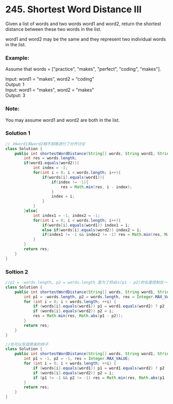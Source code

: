 # 245. Shortest Word Distance III
Given a list of words and two words word1 and word2, return the shortest distance between these two words in the list.

word1 and word2 may be the same and they represent two individual words in the list.

### Example:
Assume that words = ["practice", "makes", "perfect", "coding", "makes"].

Input: word1 = “makes”, word2 = “coding”    
Output: 1   
Input: word1 = "makes", word2 = "makes"   
Output: 3   
### Note:
You may assume word1 and word2 are both in the list.   

### Solution 1

```java
// 对word1和word2相不相等进行了分开讨论
class Solution {
    public int shortestWordDistance(String[] words, String word1, String word2) {
        int res = words.length;
        if(word1.equals(word2)){
            int index = -1;
            for(int i = 0; i < words.length; i++){
                if(words[i].equals(word1)){
                    if(index != -1){
                        res = Math.min(res, i - index);
                    }
                    index = i;
                }
            }
        }else{
            int index1 = -1, index2 = -1;
            for(int i = 0; i < words.length; i++){
                if(words[i].equals(word1)) index1 = i;
                else if(words[i].equals(word2)) index2 = i;
                if(index1 != -1 && index2 != -1) res = Math.min(res, Math.abs(index1 - index2));
            }
        }
        return res;
    }
}
```
### Soltion 2
```java
//p1 = -words.length, p2 = words.length 是为了将abs(p1 - p2)的长度控制在一个较大的值，即一定要比真实的res值大。
class Solution {
    public int shortestWordDistance(String[] words, String word1, String word2) {
        int p1 = -words.length, p2 = words.length, res = Integer.MAX_VALUE;
        for (int i = 0; i < words.length; ++i) {
            if (words[i].equals(word1)) p1 = word1.equals(word2) ? p2 : i;
            if (words[i].equals(word2)) p2 = i;
            res = Math.min(res, Math.abs(p1 - p2));
        }
        return res;
    }
}

//也可以写成原来的样子
class Solution {
    public int shortestWordDistance(String[] words, String word1, String word2) {
        int p1 = -1, p2 = -1, res = Integer.MAX_VALUE;
        for (int i = 0; i < words.length; ++i) {
            if (words[i].equals(word1)) p1 = word1.equals(word2) ? p2 : i;
            if (words[i].equals(word2)) p2 = i;
            if (p1 != -1 && p2 != -1) res = Math.min(res, Math.abs(p1 - p2));
        }
        return res;
    }
}
```
